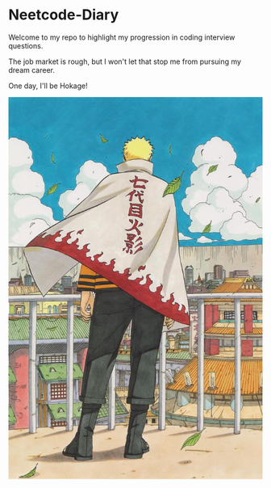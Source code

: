 # Neetcode-Diary
Welcome to my repo to highlight my progression in coding interview questions.

The job market is rough, but I won't let that stop me from pursuing my dream career.

One day, I'll be Hokage!

![image](imgs/hokage.jpg)
